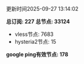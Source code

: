 更新时间2025-09-27 13:14:02

**总订阅: 227**
**总节点: 33124**
- vless节点: 7683
- hysteria2节点: 15

**google ping有效节点: 178**
